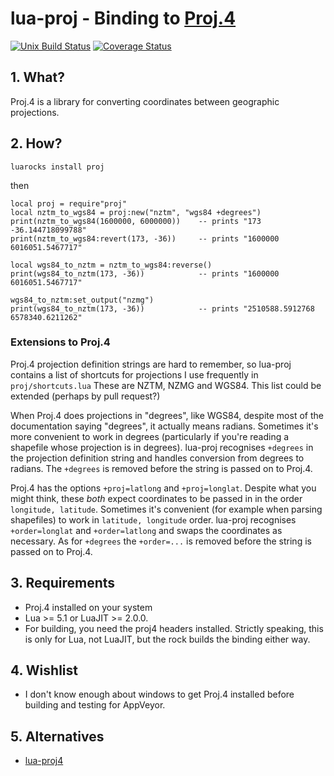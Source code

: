 # lua-proj - Binding to [Proj.4](https://github.com/OSGeo/proj.4)

[![Unix Build Status](https://travis-ci.org/geoffleyland/lua-proj.svg?branch=master)](https://travis-ci.org/geoffleyland/lua-proj)
[![Coverage Status](https://coveralls.io/repos/github/geoffleyland/lua-proj/badge.svg?branch=master)](https://coveralls.io/github/geoffleyland/lua-proj?branch=master)

## 1. What?

Proj.4 is a library for converting coordinates between geographic projections.


## 2. How?

``luarocks install proj``

then

    local proj = require"proj"
    local nztm_to_wgs84 = proj:new("nztm", "wgs84 +degrees")
    print(nztm_to_wgs84(1600000, 6000000))    -- prints "173     -36.144718099788"
    print(nztm_to_wgs84:revert(173, -36))     -- prints "1600000    6016051.5467717"

    local wgs84_to_nztm = nztm_to_wgs84:reverse()
    print(wgs84_to_nztm(173, -36))            -- prints "1600000    6016051.5467717"

    wgs84_to_nztm:set_output("nzmg")
    print(wgs84_to_nztm(173, -36))            -- prints "2510588.5912768    6578340.6211262"


### Extensions to Proj.4

Proj.4 projection definition strings are hard to remember,
so lua-proj contains a list of shortcuts for projections I use frequently in
`proj/shortcuts.lua`
These are NZTM, NZMG and WGS84.
This list could be extended (perhaps by pull request?)

When Proj.4 does projections in "degrees", like WGS84, despite most of the
documentation saying "degrees", it actually means radians.
Sometimes it's more convenient to work in degrees (particularly if you're
reading a shapefile whose projection is in degrees).
lua-proj recognises `+degrees` in the projection definition string and
handles conversion from degrees to radians.
The `+degrees` is removed before the string is passed on to Proj.4.

Proj.4 has the options `+proj=latlong` and `+proj=longlat`.
Despite what you might think, these *both* expect coordinates to be passed in
in the order `longitude, latitude`.
Sometimes it's convenient (for example when parsing shapefiles) to work in
`latitude, longitude` order.
lua-proj recognises `+order=longlat` and `+order=latlong` and swaps the
coordinates as necessary.
As for `+degrees` the `+order=...` is removed before the string is passed
on to Proj.4.


## 3. Requirements

 + Proj.4 installed on your system
 + Lua >= 5.1 or LuaJIT >= 2.0.0.
 + For building, you need the proj4 headers installed.  Strictly speaking,
 this is only for Lua, not LuaJIT, but the rock builds the binding either way.


## 4. Wishlist

 + I don't know enough about windows to get Proj.4 installed before building
 and testing for AppVeyor.


## 5. Alternatives

+ [lua-proj4](https://github.com/miurahr/lua-proj4)
